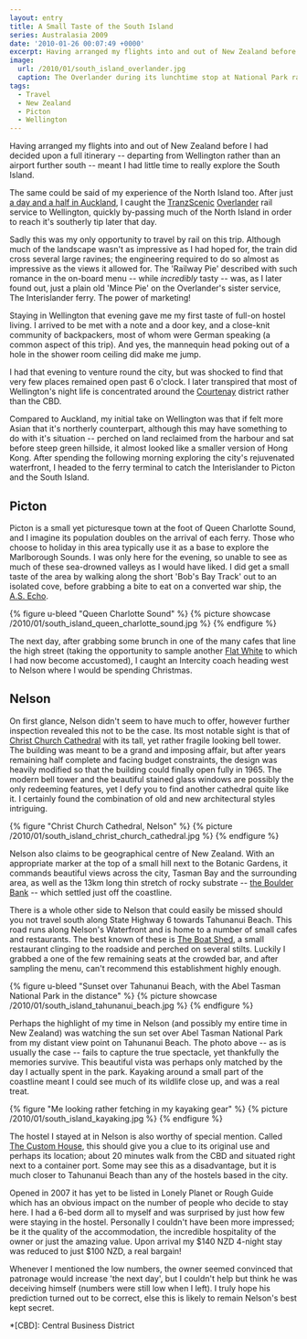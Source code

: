 ```yaml
---
layout: entry
title: A Small Taste of the South Island
series: Australasia 2009
date: '2010-01-26 00:07:49 +0000'
excerpt: Having arranged my flights into and out of New Zealand before I had decided upon a full itinerary -- departing from Wellington rather than an airport further south -- meant I had little time to really explore the South Island.
image:
  url: /2010/01/south_island_overlander.jpg
  caption: The Overlander during its lunchtime stop at National Park railway station
tags:
  - Travel
  - New Zealand
  - Picton
  - Wellington
---
```

Having arranged my flights into and out of New Zealand before I had decided upon a full itinerary -- departing from Wellington rather than an airport further south -- meant I had little time to really explore the South Island.

The same could be said of my experience of the North Island too. After just [a day and a half in Auckland][1], I caught the [TranzScenic][2] [Overlander][3] rail service to Wellington, quickly by-passing much of the North Island in order to reach it's southerly tip later that day.

Sadly this was my only opportunity to travel by rail on this trip. Although much of the landscape wasn't as impressive as I had hoped for, the train did cross several large ravines; the engineering required to do so almost as impressive as the views it allowed for. The 'Railway Pie' described with such romance in the on-board menu -- while *incredibly* tasty -- was, as I later found out, just a plain old 'Mince Pie' on the Overlander's sister service, The Interislander ferry. The power of marketing!

Staying in Wellington that evening gave me my first taste of full-on hostel living. I arrived to be met with a note and a door key, and a close-knit community of backpackers, most of whom were German speaking (a common aspect of this trip). And yes, the mannequin head poking out of a hole in the shower room ceiling did make me jump.

I had that evening to venture round the city, but was shocked to find that very few places remained open past 6 o'clock. I later transpired that most of Wellington's night life is concentrated around the [Courtenay][4] district rather than the CBD.

Compared to Auckland, my initial take on Wellington was that if felt more Asian that it's northerly counterpart, although this may have something to do with it's situation -- perched on land reclaimed from the harbour and sat before steep green hillside, it almost looked like a smaller version of Hong Kong. After spending the following morning exploring the city's rejuvenated waterfront, I headed to the ferry terminal to catch the Interislander to Picton and the South Island.

## Picton
Picton is a small yet picturesque town at the foot of Queen Charlotte Sound, and I imagine its population doubles on the arrival of each ferry. Those who choose to holiday in this area typically use it as a base to explore the Marlborough Sounds. I was only here for the evening, so unable to see as much of these sea-drowned valleys as I would have liked. I did get a small taste of the area by walking along the short 'Bob's Bay Track' out to an isolated cove, before grabbing a bite to eat on a converted war ship, the [A.S. Echo][5].

{% figure u-bleed "Queen Charlotte Sound" %}
{% picture showcase /2010/01/south_island_queen_charlotte_sound.jpg %}
{% endfigure %}

The next day, after grabbing some brunch in one of the many cafes that line the high street (taking the opportunity to sample another [Flat White][6] to which I had now become accustomed), I caught an Intercity coach heading west to Nelson where I would be spending Christmas.

## Nelson
On first glance, Nelson didn't seem to have much to offer, however further inspection revealed this not to be the case. Its most notable sight is that of [Christ Church Cathedral][7] with its tall, yet rather fragile looking bell tower. The building was meant to be a grand and imposing affair, but after years remaining half complete and facing budget constraints, the design was heavily modified so that the building could finally open fully in 1965. The modern bell tower and the beautiful stained glass windows are possibly the only redeeming features, yet I defy you to find another cathedral quite like it. I certainly found the combination of old and new architectural styles intriguing.

{% figure "Christ Church Cathedral, Nelson" %}
{% picture /2010/01/south_island_christ_church_cathedral.jpg %}
{% endfigure %}

Nelson also claims to be geographical centre of New Zealand. With an appropriate marker at the top of a small hill next to the Botanic Gardens, it commands beautiful views across the city, Tasman Bay and the surrounding area, as well as the 13km long thin stretch of rocky substrate -- [the Boulder Bank][8] -- which settled just off the coastline.

There is a whole other side to Nelson that could easily be missed should you not travel south along State Highway 6 towards Tahunanui Beach. This road runs along Nelson's Waterfront and is home to a number of small cafes and restaurants. The best known of these is [The Boat Shed][9], a small restaurant clinging to the roadside and perched on several stilts. Luckily I grabbed a one of the few remaining seats at the crowded bar, and after sampling the menu, can't recommend this establishment highly enough.

{% figure u-bleed "Sunset over Tahunanui Beach, with the Abel Tasman National Park in the distance" %}
{% picture showcase /2010/01/south_island_tahunanui_beach.jpg %}
{% endfigure %}

Perhaps the highlight of my time in Nelson (and possibly my entire time in New Zealand) was watching the sun set over Abel Tasman National Park from my distant view point on Tahunanui Beach. The photo above -- as is usually the case -- fails to capture the true spectacle, yet thankfully the memories survive. This beautiful vista was perhaps only matched by the day I actually spent in the park. Kayaking around a small part of the coastline meant I could see much of its wildlife close up, and was a real treat.

{% figure "Me looking rather fetching in my kayaking gear" %}
{% picture /2010/01/south_island_kayaking.jpg %}
{% endfigure %}

The hostel I stayed at in Nelson is also worthy of special mention. Called [The Custom House][10], this should give you a clue to its original use and perhaps its location; about 20 minutes walk from the CBD and situated right next to a container port. Some may see this as a disadvantage, but it is much closer to Tahunanui Beach than any of the hostels based in the city.

Opened in 2007 it has yet to be listed in Lonely Planet or Rough Guide which has an obvious impact on the number of people who decide to stay here. I had a 6-bed dorm all to myself and was surprised by just how few were staying in the hostel. Personally I couldn't have been more impressed; be it the quality of the accommodation, the incredible hospitality of the owner or just the amazing value. Upon arrival my $140 NZD 4-night stay was reduced to just $100 NZD, a real bargain!

Whenever I mentioned the low numbers, the owner seemed convinced that patronage would increase 'the next day', but I couldn't help but think he was deceiving himself (numbers were still low when I left). I truly hope his prediction turned out to be correct, else this is likely to remain Nelson's best kept secret.

[1]: /2010/01/auckland
[2]: http://www.tranzscenic.co.nz/
[3]: http://www.seat61.com/Overlander.htm
[4]: http://en.wikipedia.org/wiki/Courtenay_Quarter
[5]: http://www.theprow.org.nz/the-scow-echo/
[6]: http://en.wikipedia.org/wiki/Flat_white
[7]: http://en.wikipedia.org/wiki/Christ_Church_Cathedral,_Nelson
[8]: http://en.wikipedia.org/wiki/Boulder_Bank
[9]: http://www.boatshedcafe.co.nz/
[10]: http://www.customhousenelson.co.nz/

*[CBD]: Central Business District
